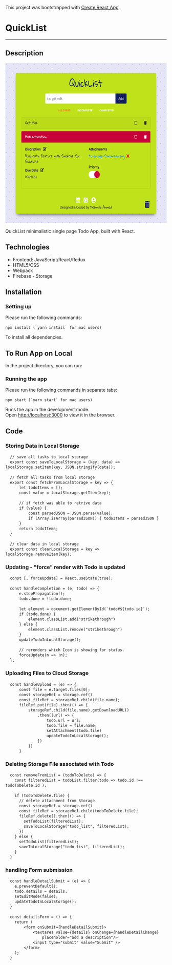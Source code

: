 This project was bootstrapped with [Create React App](https://github.com/facebook/create-react-app).

# QuickList
***

## Description
<p align="center">
  <img width="600" height="500" src="./assets/ql-1.png">
</p>
QuickList minimalistic single page Todo App, built with React.  

## Technologies
* Frontend: JavaScript/React/Redux
* HTML5/CSS
* Webpack
* Firebase - Storage

## Installation 


### Setting up
Please run the following commands:
```
npm install (`yarn install` for mac users)
```
To install all dependencies. 


## To Run App on Local

In the project directory, you can run:

### Running the app
Please run the following commands in separate tabs:
```
npm start (`yarn start` for mac users)
```
Runs the app in the development mode.\
Open [http://localhost:3000](http://localhost:3000) to view it in the browser.


  
## Code 


### Storing Data in Local Storage

  ```
    // save all tasks to local storage 
    export const saveToLocalStorage = (key, data) => localStorage.setItem(key, JSON.stringify(data));

    // fetch all tasks from local storage
    export const fetchFromLocalStorage = key => {
        let todoItems = [];
        const value = localStorage.getItem(key); 

        // if fetch was able to retrive data 
        if (value) {
            const parsedJSON = JSON.parse(value);
            if (Array.isArray(parsedJSON)) { todoItems = parsedJSON }
        } 
        return todoItems;
    }

    // clear data in local storage 
    export const clearLocalStorage = key => localStorage.removeItem(key);
  ```

### Updating - "force" render with Todo is updated

  ```
    const [, forceUpdate] = React.useState(true);

    const handleCompletion = (e, todo) => {
        e.stopPropagation();
        todo.done = !todo.done;

        let element = document.getElementById(`todo#${todo.id}`);
        if (todo.done) {
            element.classList.add("strikethrough")
        } else {
            element.classList.remove("strikethrough")
        }
        updateTodoInLocalStorage();

        // rerenders which Icon is showing for status.
        forceUpdate(n => !n);
    };
  ```

### Uploading Files to Cloud Storage 

  ```
    const handleUpload = (e) => {
        const file = e.target.files[0];
        const storageRef = storage.ref()
        const fileRef = storageRef.child(file.name);
        fileRef.put(file).then(() => {
            storageRef.child(file.name).getDownloadURL()
                .then((url) => {
                    todo.url = url;
                    todo.file = file.name;
                    setAttachment(todo.file)
                    updateTodoInLocalStorage();
                })
            })
        }
  ```

### Deleting Storage File associated with Todo

  ```
    const removeFromList = (todoToDelete) => {
      const filteredList = todoList.filter(todo => todo.id !== todoToDelete.id );
      
      if (todoToDelete.file) {
        // delete attachment from Storage 
        const storageRef = storage.ref()
        const fileRef = storageRef.child(todoToDelete.file);
        fileRef.delete().then(() => {
          setTodoList(filteredList);
          saveToLocalStorage("todo_list", filteredList);
        })
      } else {
        setTodoList(filteredList);
        saveToLocalStorage("todo_list", filteredList);
      }
    }
  ```

  ### handling Form submission

  ```
    const handleDetailSubmit = (e) => {
      e.preventDefault();
      todo.details = details;
      setEditMode(false);
      updateTodoInLocalStorage();
    }

    const detailsForm = () => {
      return (
          <form onSubmit={handleDetailSubmit}>
              <textarea value={details} onChange={handleDetailChange} 
                  placeholder="add a description"/>
              <input type="submit" value="Submit" />
          </form>
      );
    }
  ```
